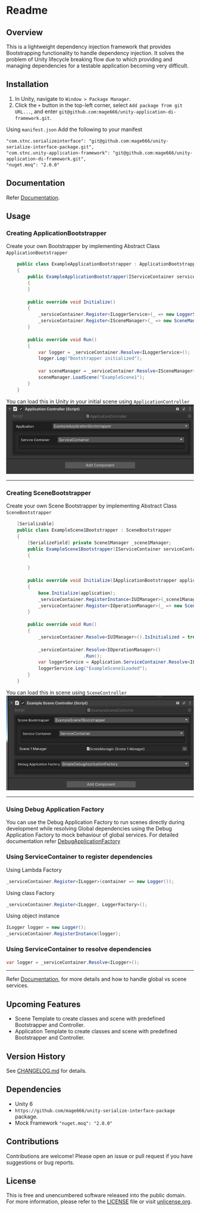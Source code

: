 ﻿# Readme

## Overview

This is a lightweight dependency injection framework that provides Bootstrapping functionality to handle dependency injection.
It solves the problem of Unity lifecycle breaking flow due to which providing and managing dependencies for a testable application becoming very difficult.


## Installation

1. In Unity, navigate to `Window > Package Manager`.
2. Click the `+` button in the top-left corner, select `Add package from git URL...`, and enter `git@github.com:mage666/unity-application-di-framework.git`.

Using `manifest.json`
Add the following to your manifest
```
"com.stnc.serializeinterface": "git@github.com:mage666/unity-serialize-interface-package.git",
"com.stnc.unity-application-framework": "git@github.com:mage666/unity-application-di-framework.git",
"nuget.moq": "2.0.0"
```

## Documentation

Refer [Documentation](Documentation/Readme.md).

## Usage

### Creating ApplicationBootstrapper

Create your own Bootstrapper by implementing Abstract Class `ApplicationBootstrapper`
```csharp
    public class ExampleApplicationBootstrapper : ApplicationBootstrapper
    {
        public ExampleApplicationBootstrapper(IServiceContainer serviceContainer) : base(serviceContainer)
        {
        }

        public override void Initialize()
        {
            _serviceContainer.Register<ILoggerService>(_ => new LoggerService());
            _serviceContainer.Register<ISceneManager>(_ => new SceneManager());
        }

        public override void Run()
        {
            var logger = _serviceContainer.Resolve<ILoggerService>();
            logger.Log("Bootstrapper initialized");
            
            var sceneManager = _serviceContainer.Resolve<ISceneManager>();
            sceneManager.LoadScene("ExampleScene1");
        }
    }
```
You can load this in Unity in your initial scene using `ApplicationController`
![ApplicationController](Documentation/Images/ApplicationController.png)

---

### Creating SceneBootstrapper
Create your own Scene Bootstrapper by implementing Abstract Class `SceneBootstrapper`
```csharp
    [Serializable]
    public class ExampleScene1Bootstrapper : SceneBootstrapper
    {
        [SerializeField] private Scene1Manager _scene1Manager;
        public ExampleScene1Bootstrapper(IServiceContainer serviceContainer) : base(serviceContainer)
        {
            
        }
        
        public override void Initialize(IApplicationBootstrapper application)
        {
            base.Initialize(application);
            _serviceContainer.RegisterInstance<IUIManager>(_scene1Manager);
            _serviceContainer.Register<IOperationManager>(_ => new Scene1OperationManager(this));
        }

        public override void Run()
        {
            _serviceContainer.Resolve<IUIManager>().IsInitialized = true;

            _serviceContainer.Resolve<IOperationManager>()
                             .Run();
            var loggerService = Application.ServiceContainer.Resolve<ILoggerService>();
            loggerService.Log("ExampleScene1Loaded");
        }
    }
```

You can load this in scene using `SceneController`
![SceneController](Documentation/Images/SceneController.png)

---

### Using Debug Application Factory
You can use the Debug Application Factory to run scenes directly during development while resolving Global dependencies using the Debug Application Factory to mock behaviour of global services.
For detailed documentation refer [DebugApplicationFactory](Documentation/DebugApplicationFactory.md)

### Using ServiceContainer to register dependencies
Using Lambda Factory
```csharp
_serviceContainer.Register<ILogger>(container => new Logger());
```

Using class Factory
```csharp
_serviceContainer.Register<ILogger, LoggerFactory>();
```

Using object instance
```csharp
ILogger logger = new Logger();
_serviceContainer.RegisterInstance(logger);
```

### Using ServiceContainer to resolve dependencies
```csharp
var logger = _serviceContainer.Resolve<ILogger>();
```

---

Refer [Documentation](Documentation/ServiceContainerUsage.md), for more details and how to handle global vs scene services.


## Upcoming Features
- Scene Template to create classes and scene with predefined Bootstrapper and Controller.
- Application Template to create classes and scene with predefined Bootstrapper and Controller.

## Version History
See [CHANGELOG.md](CHANGELOG.md) for details.

## Dependencies
- Unity 6
- `https://github.com/mage666/unity-serialize-interface-package` package.
- Mock Framework `"nuget.moq": "2.0.0"`

## Contributions
Contributions are welcome! Please open an issue or pull request if you have suggestions or bug reports.

## License
This is free and unencumbered software released into the public domain. For more information, please refer to the [LICENSE](LICENSE.md) file or visit [unlicense.org](http://unlicense.org).
